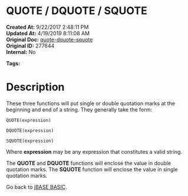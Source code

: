 # QUOTE / DQUOTE / SQUOTE

**Created At:** 9/22/2017 2:48:11 PM  
**Updated At:** 4/19/2019 8:11:08 AM  
**Original Doc:** [quote-dquote-squote](https://docs.jbase.com/36868-jbase-basic/quote-dquote-squote)  
**Original ID:** 277644  
**Internal:** No  

**Tags:**
<badge text='dqoute' vertical='middle' />
<badge text='sqoute' vertical='middle' />
<badge text='string handling' vertical='middle' />

# Description

These three functions will put single or double quotation marks at the beginning and end of a string. They generally take the form:

```
QUOTE(expression)
```

```
DQUOTE(expression)
```

```
SQUOTE(expression)
```

Where **expression** may be any expression that constitutes a valid string.

The **QUOTE** and **DQUOTE** functions will enclose the value in double quotation marks. The **SQUOTE** function will enclose the value in single quotation marks.

Go back to [jBASE BASIC](./../jbase-basic-programmers-reference-guide).
